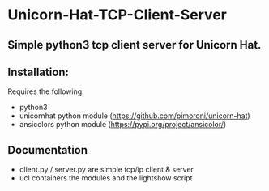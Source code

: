 # **Unicorn-Hat-TCP-Client-Server**

## Simple python3 tcp client server for Unicorn Hat. 

## Installation:

Requires the following:

- python3
- unicornhat python module (https://github.com/pimoroni/unicorn-hat)
- ansicolors python module (https://pypi.org/project/ansicolor/)

## Documentation

- client.py / server.py are simple tcp/ip client & server
- ucl containers the modules and the lightshow script
